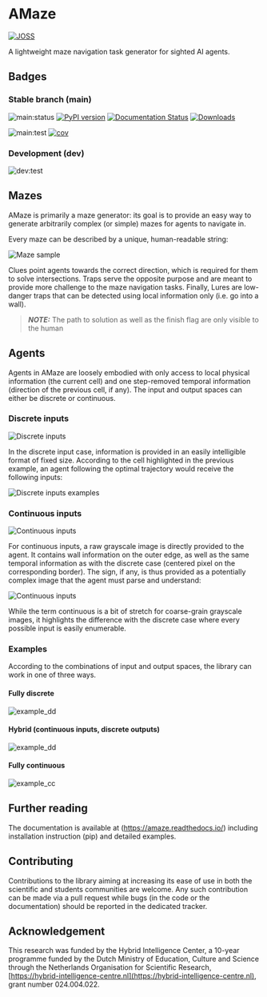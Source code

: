 # AMaze

[![JOSS](https://joss.theoj.org/papers/bc6892f6873808ced10bc8c4c222e635/status.svg)](https://joss.theoj.org/papers/bc6892f6873808ced10bc8c4c222e635)

A lightweight maze navigation task generator for sighted AI agents.

## Badges

### Stable branch (main)
![main:status](https://github.com/kgd-al/amaze/actions/workflows/test_and_deploy.yml/badge.svg?branch=main)
[![PyPI version](https://badge.fury.io/py/amaze-benchmarker.svg)](https://badge.fury.io/py/amaze-benchmarker)
[![Documentation Status](https://readthedocs.org/projects/amaze/badge/?version=latest)](https://amaze.readthedocs.io/en/latest/?badge=latest)
[![Downloads](https://static.pepy.tech/badge/amaze-benchmarker)](https://pepy.tech/project/amaze-benchmarker)

![main:test](https://github.com/kgd-al/amaze/actions/workflows/extensive_testing.yml/badge.svg?branch=main)
[![cov](https://kgd-al.github.io/amaze/badges/coverage.svg)](https://github.com/kgd-al/amaze/actions)

### Development (dev)
![dev:test](https://github.com/kgd-al/amaze/actions/workflows/extensive_testing.yml/badge.svg?branch=dev)


## Mazes

AMaze is primarily a maze generator: its goal is to provide an easy way to 
generate arbitrarily complex (or simple) mazes for agents to navigate in.

Every maze can be described by a unique, human-readable string:

<picture>
    <source
        media="(prefers-color-scheme: dark)"
        srcset="https://raw.githubusercontent.com/kgd-al/amaze/master/docs/latex/maze/dark.png">
    <img
        alt="Maze sample"
        src="https://raw.githubusercontent.com/kgd-al/amaze/master/docs/latex/maze/light.png">
</picture>
  

Clues point agents towards the correct direction, which is required for them to solve intersections.
Traps serve the opposite purpose and are meant to provide more challenge to the maze navigation tasks.
Finally, Lures are low-danger traps that can be detected using local information only (i.e. go into a wall).

> **_NOTE:_** The path to solution as well as the finish flag are only visible to the human

## Agents

Agents in AMaze are loosely embodied with only access to local physical information (the current cell)
and one step-removed temporal information (direction of the previous cell, if any).
The input and output spaces can either be discrete or continuous.

### Discrete inputs

<picture>
    <source
        media="(prefers-color-scheme: dark)"
        srcset="https://raw.githubusercontent.com/kgd-al/amaze/master/docs/latex/agents/dark-0.png">
    <img
        alt="Discrete inputs"
        src="https://raw.githubusercontent.com/kgd-al/amaze/master/docs/latex/agents/light-0.png">
</picture>

In the discrete input case, information is provided in an easily intelligible format of fixed size.
According to the cell highlighted in the previous example, an agent following the optimal trajectory 
would receive the following inputs:

<picture>
    <source
        media="(prefers-color-scheme: dark)"
        srcset="https://raw.githubusercontent.com/kgd-al/amaze/master/docs/latex/agents/dark-1.png">
    <img
        alt="Discrete inputs examples"
        src="https://raw.githubusercontent.com/kgd-al/amaze/master/docs/latex/agents/light-1.png">
</picture>

### Continuous inputs

<picture>
    <source
        media="(prefers-color-scheme: dark)"
        srcset="https://raw.githubusercontent.com/kgd-al/amaze/master/docs/latex/agents/dark-2.png">
    <img
        alt="Continuous inputs"
        src="https://raw.githubusercontent.com/kgd-al/amaze/master/docs/latex/agents/light-2.png">
</picture>

For continuous inputs, a raw grayscale image is directly provided to the agent.
It contains wall information on the outer edge, as well as the same temporal information as with the
discrete case (centered pixel on the corresponding border).
The sign, if any, is thus provided as a potentially complex image that the agent must parse and understand:

<picture>
    <source
        media="(prefers-color-scheme: dark)"
        srcset="https://raw.githubusercontent.com/kgd-al/amaze/master/docs/latex/agents/dark-3.png">
    <img
        alt="Continuous inputs"
        src="https://raw.githubusercontent.com/kgd-al/amaze/master/docs/latex/agents/light-3.png">
</picture>

While the term continuous is a bit of stretch for coarse-grain grayscale images, it highlights the
difference with the discrete case where every possible input is easily enumerable.

### Examples

According to the combinations of input and output spaces, the library can work in one of three ways.

#### Fully discrete

![example_dd](https://raw.githubusercontent.com/kgd-al/amaze/master/docs/demo/dd.gif)

#### Hybrid (continuous inputs, discrete outputs)

![example_dd](https://raw.githubusercontent.com/kgd-al/amaze/master/docs/demo/cd.gif)

#### Fully continuous

![example_cc](https://raw.githubusercontent.com/kgd-al/amaze/master/docs/demo/cc.gif)

## Further reading
The documentation is available at (https://amaze.readthedocs.io/) including
installation instruction (pip) and detailed examples.

## Contributing

Contributions to the library aiming at increasing its ease of use in both the scientific and
students communities are welcome.
Any such contribution can be made via a pull request while bugs (in the code or the documentation)
should be reported in the dedicated tracker.

## Acknowledgement

This research was funded by the Hybrid Intelligence Center, a 10-year programme
funded by the Dutch Ministry of Education, Culture and Science through the
Netherlands Organisation for Scientific Research,
[https://hybrid-intelligence-centre.nl](https://hybrid-intelligence-centre.nl), grant number 024.004.022.